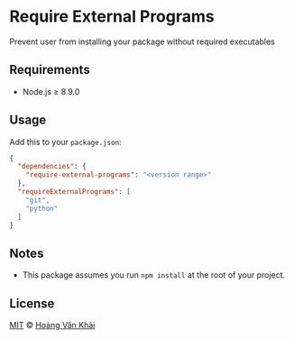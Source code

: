 # Require External Programs

Prevent user from installing your package without required executables

## Requirements

* Node.js ≥ 8.9.0

## Usage

Add this to your `package.json`:

```json
{
  "dependencies": {
    "require-external-programs": "<version range>"
  },
  "requireExternalPrograms": [
    "git",
    "python"
  ]
}
```

## Notes

* This package assumes you run `npm install` at the root of your project.

## License

[MIT](https://git.io/fx1N6) © [Hoàng Văn Khải](https://github.com/KSXGitHub)

